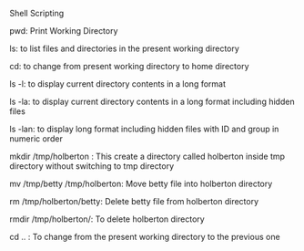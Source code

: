 Shell Scripting

pwd: Print Working Directory

ls: to list files and directories in the present working directory

cd: to change from present working directory to home directory

ls -l: to display current directory contents in a long format

ls -la: to display current directory contents in a long format including hidden files

ls -lan: to display long format including hidden files with ID and group in numeric order

mkdir /tmp/holberton : This create a directory called holberton inside tmp directory without switching to tmp directory

mv /tmp/betty /tmp/holberton: Move betty file into holberton directory

rm /tmp/holberton/betty: Delete betty file from holberton directory

rmdir /tmp/holberton/: To delete holberton directory

cd .. : To change from the present working directory to the previous one